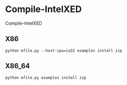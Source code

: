 # Compile-IntelXED
Compile-IntelXED

## X86
```
python mfile.py --host-cpu=ia32 examples install zip
```

## X86_64
```
python mfile.py examples install zip
```
